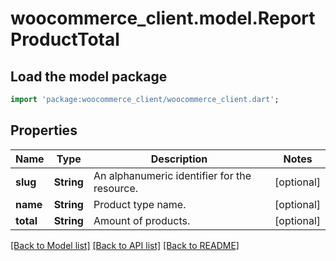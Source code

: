 # woocommerce_client.model.ReportProductTotal

## Load the model package
```dart
import 'package:woocommerce_client/woocommerce_client.dart';
```

## Properties
Name | Type | Description | Notes
------------ | ------------- | ------------- | -------------
**slug** | **String** | An alphanumeric identifier for the resource. | [optional] 
**name** | **String** | Product type name. | [optional] 
**total** | **String** | Amount of products. | [optional] 

[[Back to Model list]](../README.md#documentation-for-models) [[Back to API list]](../README.md#documentation-for-api-endpoints) [[Back to README]](../README.md)


